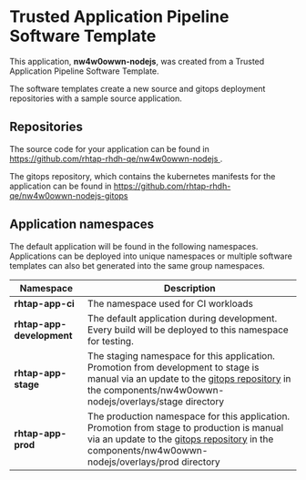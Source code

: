 # Trusted Application Pipeline Software Template

This application, **nw4w0owwn-nodejs**, was created from a Trusted Application Pipeline Software Template.

The software templates create a new source and gitops deployment repositories with a sample source application. 

## Repositories

The source code for your application can be found in [https://github.com/rhtap-rhdh-qe/nw4w0owwn-nodejs ](https://github.com/rhtap-rhdh-qe/nw4w0owwn-nodejs ).
 
The gitops repository, which contains the kubernetes manifests for the application can be found in 
[https://github.com/rhtap-rhdh-qe/nw4w0owwn-nodejs-gitops ](https://github.com/rhtap-rhdh-qe/nw4w0owwn-nodejs-gitops ) 

## Application namespaces 

The default application will be found in the following namespaces. Applications can be deployed into unique namespaces or multiple software templates can also bet generated into the same group namespaces.  

|  Namespace   |  Description   |  
| -------- | -------- |
| **rhtap-app-ci** | The namespace used for CI workloads |
| **rhtap-app-development** | The default application during development. Every build will be deployed to this namespace for testing. |
| **rhtap-app-stage** | The staging namespace for this application. Promotion from development to stage is manual via an update to the [gitops repository](https://github.com/rhtap-rhdh-qe/nw4w0owwn-nodejs-gitops ) in the components/nw4w0owwn-nodejs/overlays/stage directory |
| **rhtap-app-prod** | The production namespace for this application. Promotion from stage to production is manual via an update to the [gitops repository](https://github.com/rhtap-rhdh-qe/nw4w0owwn-nodejs-gitops ) in the components/nw4w0owwn-nodejs/overlays/prod directory |